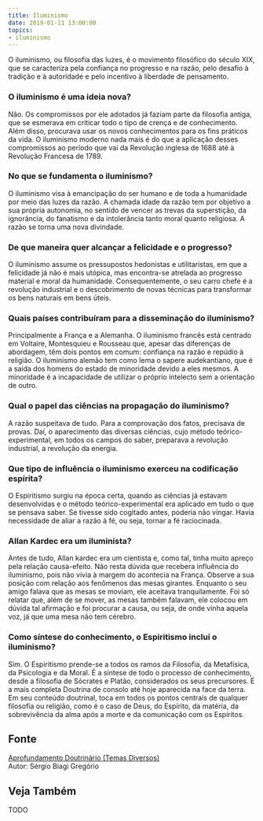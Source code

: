 ```yaml
---
title: Iluminismo
date: 2019-01-11 13:00:00
topics: 
- iluminismo 
---
```


O iluminismo, ou filosofia das luzes, é o movimento filosófico do
século XIX, que se caracteriza pela confiança no progresso e na razão,
pelo desafio à tradição e à autoridade e pelo incentivo à liberdade de
pensamento.

### O iluminismo é uma ideia nova?
Não. Os compromissos por ele adotados já faziam parte da filosofia
antiga, que se esmerava em criticar todo o tipo de crença e de
conhecimento. Além disso, procurava usar os novos conhecimentos para os
fins práticos da vida. O iluminismo moderno nada mais é do que a
aplicação desses compromissos ao período que vai da Revolução inglesa de
1688 até à Revolução Francesa de 1789.

### No que se fundamenta o iluminismo?
O iluminismo visa à emancipação do ser humano e de toda a humanidade por
meio das luzes da razão. A chamada idade da razão tem por objetivo a sua
própria autonomia, no sentido de vencer as trevas da superstição, da
ignorância, do fanatismo e da intolerância tanto moral quanto religiosa.
A razão se torna uma nova divindade.

### De que maneira quer alcançar a felicidade e o progresso?
O iluminismo assume os pressupostos hedonistas e utilitaristas, em que a
felicidade já não é mais utópica, mas encontra-se atrelada ao
progresso material e moral da humanidade. Consequentemente, o seu carro
chefe é a revolução industrial e o descobrimento de novas técnicas para
transformar os bens naturais em bens úteis.

### Quais países contribuíram para a disseminação do iluminismo?
Principalmente a França e a Alemanha. O iluminismo francês está centrado
em Voltaire, Montesquieu e Rousseau que, apesar das diferenças de
abordagem, têm dois pontos em comum: confiança na razão e repúdio à
religião. O iluminismo alemão tem como lema o sapere audekantiano, que
é a saída dos homens do estado de minoridade devido a eles mesmos. A
minoridade é a incapacidade de utilizar o próprio intelecto sem a
orientação de outro.

### Qual o papel das ciências na propagação do iluminismo?
A razão suspeitava de tudo. Para a comprovação dos fatos, precisava de
provas. Daí, o aparecimento das diversas ciências, cujo método
teórico-experimental, em todos os campos do saber, preparava a
revolução industrial, a revolução da energia.

### Que tipo de influência o iluminismo exerceu na codificação espírita?
O Espiritismo surgiu na época certa, quando as ciências já estavam
desenvolvidas e o método teórico-experimental era aplicado em tudo o que
se pensava saber. Se tivesse sido cogitado antes, poderia não vingar.
Havia necessidade de aliar a razão à fé, ou seja, tornar a fé
raciocinada.

### Allan Kardec era um iluminista?
Antes de tudo, Allan kardec era um cientista e, como tal, tinha muito
apreço pela relação causa-efeito. Não resta dúvida que recebera
influência do iluminismo, pois não vivia à margem do acontecia na
França. Observe a sua posição com relação aos fenômenos das mesas
girantes. Enquanto o seu amigo falava que as mesas se moviam, ele
aceitava tranquilamente. Foi só relatar que, além de se mover, as mesas
também falavam, ele colocou em dúvida tal afirmação e foi procurar a
causa, ou seja, de onde vinha aquela voz, já que uma mesa não tem
cérebro.

### Como síntese do conhecimento, o Espiritismo inclui o iluminismo?
Sim. O Espiritismo prende-se a todos os ramos da Filosofia, da
Metafísica, da Psicologia e da Moral. É a síntese de todo o processo de
conhecimento, desde a filosofia de Sócrates e Platão, considerados os
seus precursores. É a mais completa Doutrina de consolo até hoje
aparecida na face da terra. Em seu conteúdo doutrinal, toca em todos os
pontos centrais de qualquer filosofia ou religião, como é o caso de
Deus, do Espírito, da matéria, da sobrevivência da alma após a morte e
da comunicação com os Espíritos.





## Fonte
[Aprofundamento Doutrinário (Temas Diversos)](https://sites.google.com/view/aprofundamentodoutrinario/iluminismo)  
Autor: Sérgio Biagi Gregório



## Veja Também
TODO


